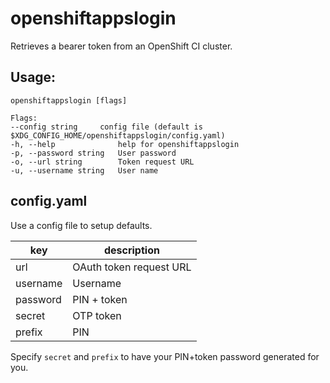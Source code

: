 # openshiftappslogin

Retrieves a bearer token from an OpenShift CI cluster.

## Usage:

```
openshiftappslogin [flags]

Flags:
--config string     config file (default is $XDG_CONFIG_HOME/openshiftappslogin/config.yaml)
-h, --help              help for openshiftappslogin
-p, --password string   User password
-o, --url string        Token request URL
-u, --username string   User name
```

## config.yaml

Use a config file to setup defaults.

| key      | description             |
|----------|-------------------------|
| url      | OAuth token request URL |
| username | Username                |
| password | PIN + token             |
| secret   | OTP token               |
| prefix   | PIN                     |

Specify `secret` and `prefix` to have your PIN+token password generated for you.